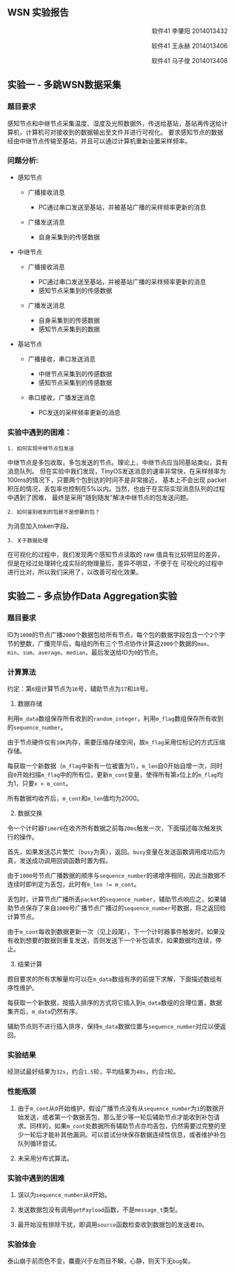## WSN 实验报告

<p style="text-align:right;">软件41 李肇阳 2014013432</p>
<p style="text-align:right;">软件41 王永赫 2014013406</p>
<p style="text-align:right;">软件41 马子俊 2014013408</p>

## 实验一 - 多跳WSN数据采集

### 题目要求

感知节点和中继节点采集温度、湿度及光照数据外，传送给基站，基站再传送给计算机，计算机可对接收到的数据输出至文件并进行可视化。
要求感知节点的数据经由中继节点传输至基站，并且可以通过计算机重新设置采样频率。

### 问题分析:

* 感知节点

    * 广播接收消息
        * PC通过串口发送至基站，并被基站广播的采样频率更新的消息

    * 广播发送消息
        * 自身采集到的传感数据

* 中继节点

    * 广播接收消息
        * PC通过串口发送至基站，并被基站广播的采样频率更新的消息
        * 感知节点采集到的传感数据

    * 广播发送消息
        * 自身采集到的传感数据
        * 感知节点采集到的数据

* 基站节点

    * 广播接收，串口发送消息
        * 中继节点采集到的传感数据
        * 感知节点采集到的传感数据

    * 串口接收，广播发送消息
        * PC发送的采样频率更新的消息

### 实验中遇到的困难：
    1. 如何实现中继节点包发送
  中继节点是多包收取，多包发送的节点。理论上，中继节点应当同基站类似，具有消息队列。
但在实验中我们发现，TinyOS发送消息的速率非常快，在采样频率为100ms的情况下，只要两个包到达的时间不是非常接近，
基本上不会出现 packet 积压的情况，丢包率也控制在5%以内。当然，也由于在实际实现消息队列的过程中遇到了困难，
最终是采用"随到随发"解决中继节点的包发送问题。

    2. 如何鉴别收到的包是不是想要的包？
  为消息加入token字段。

    3. 关于数据处理
在可视化的过程中，我们发现两个感知节点读取的 raw 值具有比较明显的差异，但是在经过处理转化成实际的物理量后，差异不明显，不便于在
可视化的过程中进行比对，所以我们采用了，以改善可视化效果。


## 实验二 - 多点协作Data Aggregation实验

### 题目要求

ID为`1000`的节点广播`2000`个数据包给所有节点，每个包的数据字段包含一个`2`个字节的整数，广播完毕后，每组的所有三个节点协作计算这`2000`个数据的`max`、`min`、`sum`、`average`、`median`，最后发送给ID为`0`的节点。

### 计算算法

约定：第`6`组计算节点为`16`号，辅助节点为`17`和`18`号。

1. 数据存储

利用`m_data`数组保存所有收到的`random_integer`，利用`m_flag`数组保存所有收到的`sequence_number`。

由于节点硬件仅有`10K`内存，需要压缩存储空间，故`m_flag`采用位标记的方式压缩存储。

每获取一个新数据（`m_flag`中新有一位被置为1），`m_len`自0开始自增一次，同时自`0`开始扫描`m_flag`中的所有位，更新`m_cont`变量，使得所有第`x`位上的`m_flag`均为1，只要`x < m_cont`。

所有数据均收齐后，`m_cont`和`m_len`值均为2000。

2. 数据交换

令一个计时器`Timer0`在收齐所有数据之前每`20ms`触发一次，下面描述每次触发执行的操作。

首先，如果发送芯片繁忙（`busy`为真），返回。`busy`变量在发送函数调用成功后为真，发送成功调用回调函数时置为假。

由于`1000`号节点广播数据的顺序与`sequence_number`的递增序相同，因此当数据不连续时即判定为丢包，此时有`m_len != m_cont`。

丢包时，计算节点广播所丢`packet`的`sequence_number`，辅助节点响应之，如果辅助节点保存了来自`1000`号广播节点广播过的`sequence_number`号数据，将之返回给计算节点。

由于`m_cont`每收到数据更新一次（见上段尾），下一个计时器事件触发时，如果没有收到想要的数据则重复发送，否则发送下一个补包请求，如果数据均连续，停止。

3. 结果计算

题目要求的所有求解量均可以在`m_data`数组有序的前提下求解，下面描述数组有序性维护。

每获取一个新数据，按插入排序的方式将它插入到`m_data`数组的合理位置，数据集齐后，`m_data`仍然有序。

辅助节点则不进行插入排序，保持`m_data`数据位置与`sequence_number`对应以便返回。

### 实验结果

经测试最好结果为`32s`，约合`1.5`轮，平均结果为`40s`，约合`2`轮。

### 性能瓶颈

1. 由于`m_cont`从`0`开始维护，假设广播节点没有从`sequence_number`为`1`的数据开始发送，或者第一个数据丢包，那么至少等一轮后辅助节点才能收到补包请求。同样的，如果`m_cont`处数据所有辅助节点亦均丢包，仍然需要过完整的至少一轮后才能补其他漏洞。可以尝试分块保存数据连续性信息，或者维护补包队列循环尝试。

2. 未采用分布式算法。

### 实验中遇到的困难

1. 误以为`sequence_number`从`0`开始。

2. 发送数据包没有调用`getPayload`函数，不是`message_t`类型。

3. 最开始没有排除干扰，即调用`source`函数检查收到数据包的发送者`ID`。

### 实验体会

泰山崩于前而色不变，麋鹿兴于左而目不瞬，心静，则天下无`bug`矣。
